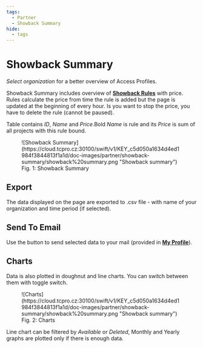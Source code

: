 ```yaml
---
tags:
  - Partner
  - Showback Summary
hide:
  - tags
---
```


# **Showback Summary**

*Select organization* for a better overview of Access Profiles.

Showback Summary includes overview of [**Showback Rules**](../showback-rules) with price. Rules calculate the price from time the rule is added but the page is updated at the beginning of every hour. Is you want to stop the price, you have to delete the rule (cannot be paused).

Table contains *ID*, *Name* and *Price*.Bold *Name* is rule and its *Price* is sum of all projects with this rule bound.

<figure markdown>
  ![Showback Summary](https://cloud.tcpro.cz:30100/swift/v1/KEY_c5d050a1634d4ed1984f3844813f1a1d/doc-images/partner/showback-summary/showback%20summary.png "Showback summary")
  <figcaption>Fig. 1: Showback Summary</figcaption>
</figure>

## **Export**

The data displayed on the page are exported to .csv file - with name of your organization and time period (if selected).


## **Send To Email**

Use the button to send selected data to your mail (provided in [**My Profile**](../my-profile)).

## **Charts**

Data is also plotted in doughnut and line charts. You can switch between them with toggle switch.

<figure markdown>
  ![Charts](https://cloud.tcpro.cz:30100/swift/v1/KEY_c5d050a1634d4ed1984f3844813f1a1d/doc-images/partner/showback-summary/showback%20summary.png "Showback summary")
  <figcaption>Fig. 2: Charts</figcaption>
</figure>


Line chart can be filtered by *Available* or *Deleted*, Monthly and Yearly graphs are plotted only if there is enough data.
